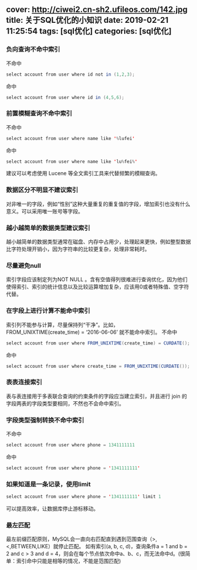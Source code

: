 cover: http://ciwei2.cn-sh2.ufileos.com/142.jpg
title: 关于SQL优化的小知识
date: 2019-02-21 11:25:54
tags: [sql优化]
categories: [sql优化]
---
### 负向查询不命中索引

<!--more-->

不命中
```java
select account from user where id not in (1,2,3);
```

命中
```java
select account from user where id in (4,5,6);
```

### 前置模糊查询不命中索引

不命中
```java
select account from user where name like '%lufei'
```
命中
```java
select account from user where name like 'lu%fei%'
```

建议可以考虑使用 Lucene 等全文索引工具来代替频繁的模糊查询。

### 数据区分不明显不建议索引
对非唯一的字段，例如“性别”这种大量重复的重复值的字段，增加索引也没有什么意义。可以采用唯一账号等字段。

### 越小越简单的数据类型建议索引
越小越简单的数据类型通常在磁盘、内存中占用少，处理起来更快，例如整型数据比字符处理开销小，因为字符串的比较更复杂，处理非常耗时。

### 尽量避免null
索引字段应该制定列为NOT NULL 。含有空值得列很难进行查询优化，因为他们使得索引、索引的统计信息以及比较运算增加复杂，应该用0或者特殊值、空字符代替。

### 在字段上进行计算不能命中索引
索引列不能参与计算，尽量保持列“干净”。比如，FROM_UNIXTIME(create_time) = ‘2016-06-06’ 就不能命中索引。
不命中

```java
select account from user where FROM_UNIXTIME(create_time) = CURDATE();
```

命中
```java
select account from user where create_time = FROM_UNIXTIME(CURDATE());
```

### 表表连接索引
表与表连接用于多表联合查询的约束条件的字段应当建立索引，并且进行 join 的字段两表的字段类型要相同，不然也不会命中索引。

### 字段类型强制转换不命中索引
不命中
```java
select account from user where phone = 1341111111
```

命中
```java
select account from user where phone = '1341111111'
```

### 如果知道是一条记录，使用limit

```java
select account from user where phone = '1341111111' limit 1
```
可以提高效率，让数据库停止游标移动。

### 最左匹配
最左前缀匹配原则，MySQL会一直向右匹配直到遇到范围查询（>,<,BETWEEN,LIKE）就停止匹配。
如有索引(a, b, c, d)，查询条件a = 1 and b = 2 and c > 3 and d = 4，则会在每个节点依次命中a、b、c，而无法命中d。(很简单：索引命中只能是相等的情况，不能是范围匹配)